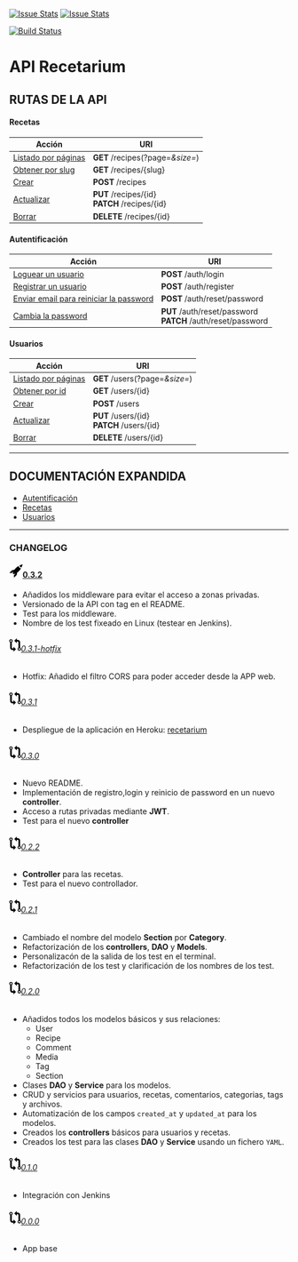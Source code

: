 [![Issue Stats](http://issuestats.com/github/JoseVte/tfg-recetarium/badge/pr?style=flat)](http://issuestats.com/github/JoseVte/tfg-recetarium)
[![Issue Stats](http://issuestats.com/github/JoseVte/tfg-recetarium/badge/issue?style=flat)](http://issuestats.com/github/JoseVte/tfg-recetarium)

[![Build Status](http://104.197.128.78/jenkins/job/Recetarium/badge/icon)](http://104.197.128.78/jenkins/job/Recetarium/)

API Recetarium
================================

## RUTAS DE LA API

#### Recetas

| Acción | URI |
| ------ | --- |
| [Listado por páginas](/doc/recetas-doc.md#paginación) | **GET**    /recipes(?page=*&size=*) |
| [Obtener por slug](/doc/recetas-doc.md#obtener-una-receta-por-slug) | **GET**    /recipes/{slug} |
| [Crear](/doc/recetas-doc.md#crear-una-receta-nueva) | **POST**   /recipes |
| [Actualizar](/doc/recetas-doc.md#actualizar-una-receta-ya-existente) |  **PUT**    /recipes/{id} <br> **PATCH**  /recipes/{id} |
| [Borrar](/doc/recetas-doc.md#borrar-una-receta) |  **DELETE** /recipes/{id} |

#### Autentificación

| Acción | URI |
| ------ | --- |
| [Loguear un usuario](/doc/auth-doc.md#loguear-un-usuario) | **POST**    /auth/login |
| [Registrar un usuario](/doc/auth-doc.md#registrar-un-usuario) | **POST**    /auth/register |
| [Enviar email para reiniciar la password](/doc/auth-doc.md#enviar-email-para-reiniciar-la-password) | **POST**    /auth/reset/password |
| [Cambia la password](/doc/auth-doc.md#cambiar-la-password) | **PUT**     /auth/reset/password <br> **PATCH**   /auth/reset/password |

#### Usuarios

| Acción | URI |
| ------ | --- |
| [Listado por páginas](/doc/user-doc.md#paginación) | **GET**    /users(?page=*&size=*) |
| [Obtener por id](/doc/user-doc.md#obtener-un-usuario-por-id) | **GET**    /users/{id} |
| [Crear](/doc/user-doc.md#crear-un-usuario-nuevo) | **POST**   /users |
| [Actualizar](/doc/user-doc.md#actualizar-un-usuario-ya-existente) |  **PUT**    /users/{id} <br> **PATCH**  /users/{id} |
| [Borrar](/doc/user-doc.md#borrar-un-usuario) |  **DELETE** /users/{id} |

-----

## DOCUMENTACIÓN EXPANDIDA

- [Autentificación](/doc/auth-doc.md)
- [Recetas](/doc/recetas-doc.md)
- [Usuarios](/doc/user-doc.md)

-----

### CHANGELOG

#### [![0.3.2](/doc/rocket.png)0.3.2](https://github.com/JoseVte/tfg-recetarium/releases/tag/0.3.2)

- Añadidos los middleware para evitar el acceso a zonas privadas.
- Versionado de la API con tag en el README.
- Test para los middleware.
- Nombre de los test fixeado en Linux (testear en Jenkins).

###### [![0.3.1-hotfix](/doc/release.png)0.3.1-hotfix](https://github.com/JoseVte/tfg-recetarium/releases/tag/0.3.1-hotfix)

- Hotfix: Añadido el filtro CORS para poder acceder desde la APP web.

###### [![0.3.1](/doc/release.png)0.3.1](https://github.com/JoseVte/tfg-recetarium/releases/tag/0.3.1)

- Despliegue de la aplicación en Heroku: [recetarium](https://recetarium.herokuapp.com/)

###### [![0.3.0](/doc/release.png)0.3.0](https://github.com/JoseVte/tfg-recetarium/releases/tag/0.3.0)

- Nuevo README.
- Implementación de registro,login y reinicio de password en un nuevo **controller**.
- Acceso a rutas privadas mediante **JWT**.
- Test para el nuevo **controller**

###### [![0.2.2](/doc/release.png)0.2.2](https://github.com/JoseVte/tfg-recetarium/releases/tag/0.2.2)

- **Controller** para las recetas.
- Test para el nuevo controllador.

###### [![0.2.1](/doc/release.png)0.2.1](https://github.com/JoseVte/tfg-recetarium/releases/tag/0.2.1)

- Cambiado el nombre del modelo **Section** por **Category**.
- Refactorización de los **controllers**, **DAO** y **Models**.
- Personalizacón de la salida de los test en el terminal.
- Refactorización de los test y clarificación de los nombres de los test.

###### [![0.2.0](/doc/release.png)0.2.0](https://github.com/JoseVte/tfg-recetarium/releases/tag/0.2.0)

- Añadidos todos los modelos básicos y sus relaciones:
    - User
    - Recipe
    - Comment
    - Media
    - Tag
    - Section
- Clases **DAO** y **Service** para los modelos.
- CRUD y servicios para usuarios, recetas, comentarios, categorias, tags y archivos.
- Automatización de los campos `created_at` y `updated_at` para los modelos.
- Creados los **controllers** básicos para usuarios y recetas.
- Creados los test para las clases **DAO** y **Service** usando un fichero `YAML`.

###### [![0.1.0](/doc/release.png)0.1.0](https://github.com/JoseVte/tfg-recetarium/releases/tag/0.1.0)

- Integración con Jenkins

###### [![0.0.0](/doc/release.png)0.0.0](https://github.com/JoseVte/tfg-recetarium/releases/tag/0.0.0)

- App base
